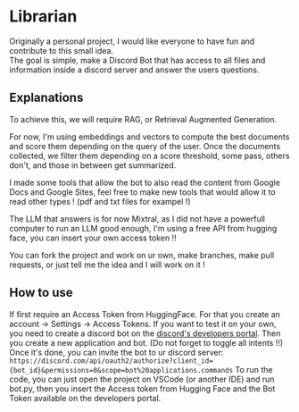 # Librarian
Originally a personal project, I would like everyone to have fun and contribute to this small idea.  
The goal is simple, make a Discord Bot that has access to all files and information inside a discord server and answer the users questions.

## Explanations
To achieve this, we will require RAG, or Retrieval Augmented Generation.

For now, I'm using embeddings and vectors to compute the best documents and score them depending on the query of the user. 
Once the documents collected, we filter them depending on a score threshold, some pass, others don't, and those in between get summarized.

I made some tools that allow the bot to also read the content from Google Docs and Google Sites, feel free to make new tools that would allow it to read other types ! (pdf and txt files for exampel !)

The LLM that answers is for now Mixtral, as I did not have a powerfull computer to run an LLM good enough, I'm using a free API from hugging face, you can insert your own access token !!

You can fork the project and work on ur own, make branches, make pull requests, or just tell me the idea and I will work on it !

## How to use
If first require an Access Token from HuggingFace. 
For that you create an account -> Settings -> Access Tokens. 
If you want to test it on your own, you need to create a discord bot on the [discord's developers portal](https://discord.com/developers/applications). 
Then you create a new application and bot. (Do not forget to toggle all intents !!) 
Once it's done, you can invite the bot to ur discord server: 
`https://discord.com/api/oauth2/authorize?client_id={bot_id}&permissions=0&scope=bot%20applications.commands` 
To run the code, you can just open the project on VSCode (or another IDE) and run bot.py, then you insert the Access token from Hugging Face and the Bot Token available on the developers portal.
